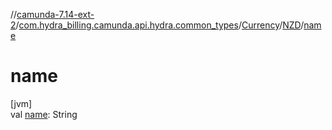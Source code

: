 //[camunda-7.14-ext-2](../../../../index.md)/[com.hydra_billing.camunda.api.hydra.common_types](../../index.md)/[Currency](../index.md)/[NZD](index.md)/[name](name.md)

# name

[jvm]\
val [name](name.md): String
